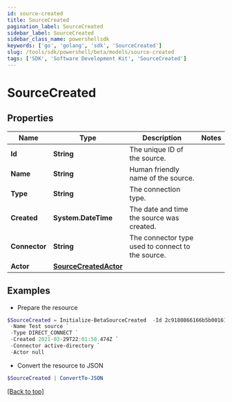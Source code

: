 ```yaml
---
id: source-created
title: SourceCreated
pagination_label: SourceCreated
sidebar_label: SourceCreated
sidebar_class_name: powershellsdk
keywords: ['go', 'golang', 'sdk', 'SourceCreated'] 
slug: /tools/sdk/powershell/beta/models/source-created
tags: ['SDK', 'Software Development Kit', 'SourceCreated']
---
```



# SourceCreated

## Properties

Name | Type | Description | Notes
------------ | ------------- | ------------- | -------------
**Id** |  **String** | The unique ID of the source. | 
**Name** |  **String** | Human friendly name of the source. | 
**Type** |  **String** | The connection type. | 
**Created** |  **System.DateTime** | The date and time the source was created. | 
**Connector** |  **String** | The connector type used to connect to the source. | 
**Actor** |  [**SourceCreatedActor**](source-created-actor) |  | 

## Examples

- Prepare the resource
```powershell
$SourceCreated = Initialize-BetaSourceCreated  -Id 2c9180866166b5b0016167c32ef31a66 `
 -Name Test source `
 -Type DIRECT_CONNECT `
 -Created 2021-03-29T22:01:50.474Z `
 -Connector active-directory `
 -Actor null
```

- Convert the resource to JSON
```powershell
$SourceCreated | ConvertTo-JSON
```


[[Back to top]](#) 

